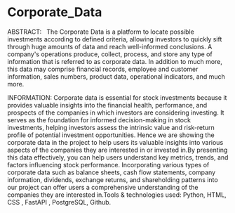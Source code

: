 # Corporate_Data

ABSTRACT:   The Corporate Data is a platform to locate possible investments according to defined criteria, allowing investors to quickly sift through huge amounts of data and reach well-informed conclusions. A company's operations produce, collect, process, and store any type of information that is referred to as corporate data. In addition to much more, this data may comprise financial records, employee and customer information, sales numbers, product data, operational indicators, and much more.

INFORMATION:  Corporate data is essential for stock investments because it provides valuable insights into the financial health, performance, and prospects of the companies in which investors are considering investing. It serves as the foundation for informed decision-making in stock investments, helping investors assess the intrinsic value and risk-return profile of potential investment opportunities. Hence we are showing the corporate data in the project to help users its valuable insights into various aspects of the companies they are interested in or invested in.By presenting this data effectively, you can help users understand key metrics, trends, and factors influencing stock performance. Incorporating various types of corporate data such as balance sheets, cash flow statements, company information, dividends, exchange returns, and shareholding patterns into our project can offer users a comprehensive understanding of the companies they are interested in.Tools & technologies used: Python, HTML, CSS , FastAPI , PostgreSQL, Github.
